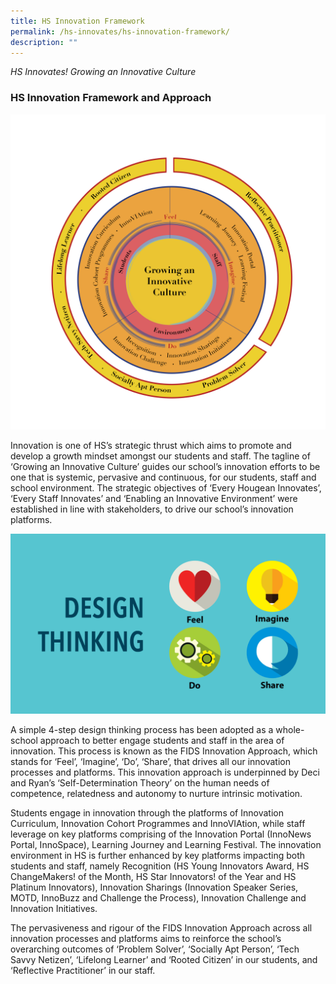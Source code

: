 ```yaml
---
title: HS Innovation Framework
permalink: /hs-innovates/hs-innovation-framework/
description: ""
---
```

_HS Innovates! Growing an Innovative Culture_  
  

### HS Innovation Framework and Approach

![](/images/hsif.jpeg)

Innovation is one of HS’s strategic thrust which aims to promote and develop a growth mindset amongst our students and staff. The tagline of ‘Growing an Innovative Culture’ guides our school’s innovation efforts to be one that is systemic, pervasive and continuous, for our students, staff and school environment. The strategic objectives of ‘Every Hougean Innovates’, ‘Every Staff Innovates’ and ‘Enabling an Innovative Environment’ were established in line with stakeholders, to drive our school’s innovation platforms.

![](/images/hsif2.png)

A simple 4-step design thinking process has been adopted as a whole-school approach to better engage students and staff in the area of innovation. This process is known as the FIDS Innovation Approach, which stands for ‘Feel’, ‘Imagine’, ‘Do’, ‘Share’, that drives all our innovation processes and platforms. This innovation approach is underpinned by Deci and Ryan’s ‘Self-Determination Theory’ on the human needs of competence, relatedness and autonomy to nurture intrinsic motivation.   

  

Students engage in innovation through the platforms of Innovation Curriculum, Innovation Cohort Programmes and InnoVIAtion, while staff leverage on key platforms comprising of the Innovation Portal (InnoNews Portal, InnoSpace), Learning Journey and Learning Festival. The innovation environment in HS is further enhanced by key platforms impacting both students and staff, namely Recognition (HS Young Innovators Award, HS ChangeMakers! of the Month, HS Star Innovators! of the Year and HS Platinum Innovators), Innovation Sharings (Innovation Speaker Series, MOTD, InnoBuzz and Challenge the Process), Innovation Challenge and Innovation Initiatives. 

  

The pervasiveness and rigour of the FIDS Innovation Approach across all innovation processes and platforms aims to reinforce the school’s overarching outcomes of ‘Problem Solver’, ‘Socially Apt Person’, ‘Tech Savvy Netizen’, ‘Lifelong Learner’ and ‘Rooted Citizen’ in our students, and ‘Reflective Practitioner’ in our staff.